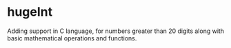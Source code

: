 # hugeInt
Adding support in C language, for numbers greater than 20 digits along with basic mathematical operations and functions.
